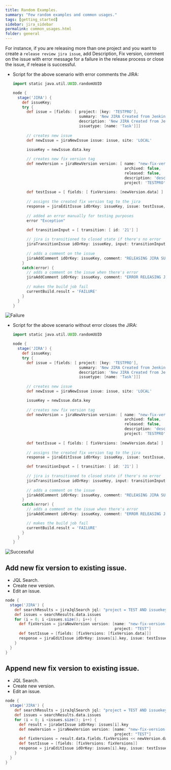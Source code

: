 ```yaml
---
title: Random Examples.
summary: "Few random examples and common usages."
tags: [getting_started]
sidebar: jira_sidebar
permalink: common_usages.html
folder: general
---
```


For instance, if you are releasing more than one project and you want to create a `release review jira issue`, add Description, Fix version, comment on the issue with error message for a failure in the release process or close the issue, if release is successful.

  * Script for the above scenario with error comments the JIRA:
      
    ```groovy
    import static java.util.UUID.randomUUID 

    node {
      stage('JIRA') {
        def issueKey;
        try {
          def issue = [fields: [ project: [key: 'TESTPRO'],
                                 summary: 'New JIRA Created from Jenkins.',
                                 description: 'New JIRA Created from Jenkins.',
                                 issuetype: [name: 'Task']]]
          
          // creates new issue
          def newIssue = jiraNewIssue issue: issue, site: 'LOCAL'

          issueKey = newIssue.data.key
          
          // creates new fix version tag
          def newVersion = jiraNewVersion version: [ name: "new-fix-version-"+ randomUUID() as String,
                                                     archived: false,
                                                     released: false,
                                                     description: 'desc',
                                                     project: 'TESTPRO'], site: 'LOCAL'
          
          def testIssue = [ fields: [ fixVersions: [newVersion.data] ] ]                                              
          
          // assigns the created fix version tag to the jira
          response = jiraEditIssue idOrKey: issueKey, issue: testIssue, site: 'LOCAL'
          
          // added an error manually for testing purposes
          error "Exception" 

          def transitionInput = [ transition: [ id: '21'] ]
          
          // jira is transitioned to closed state if there's no error
          jiraTransitionIssue idOrKey: issueKey, input: transitionInput, site: 'LOCAL'
          
          // adds a comment on the issue
          jiraAddComment idOrKey: issueKey, comment: "RELEASING JIRA SUCCESSFUL", site: 'LOCAL'
        } 
        catch(error) {
          // adds a comment on the issue when there's error
          jiraAddComment idOrKey: issueKey, comment: "ERROR RELEASING JIRA", site: 'LOCAL'
          
          // makes the build job fail
          currentBuild.result = 'FAILURE'
        }
      }
    }
    ```
  ![Failure](https://raw.githubusercontent.com/ThoughtsLive/jira-steps/master/docs/images/jira_release_failure.png)

  * Script for the above scenario without error closes the JIRA:

    ```groovy
    import static java.util.UUID.randomUUID 

    node {
      stage('JIRA') {
        def issueKey;
        try {
          def issue = [fields: [ project: [key: 'TESTPRO'],
                                 summary: 'New JIRA Created from Jenkins.',
                                 description: 'New JIRA Created from Jenkins.',
                                 issuetype: [name: 'Task']]]
          
          // creates new issue
          def newIssue = jiraNewIssue issue: issue, site: 'LOCAL'

          issueKey = newIssue.data.key
          
          // creates new fix version tag
          def newVersion = jiraNewVersion version: [ name: "new-fix-version-"+ randomUUID() as String,
                                                     archived: false,
                                                     released: false,
                                                     description: 'desc',
                                                     project: 'TESTPRO'], site: 'LOCAL'
          
          def testIssue = [ fields: [ fixVersions: [newVersion.data] ] ]                                              
          
          // assigns the created fix version tag to the jira
          response = jiraEditIssue idOrKey: issueKey, issue: testIssue, site: 'LOCAL'

          def transitionInput = [ transition: [ id: '21'] ]
          
          // jira is transitioned to closed state if there's no error
          jiraTransitionIssue idOrKey: issueKey, input: transitionInput, site: 'LOCAL'
          
          // adds a comment on the issue
          jiraAddComment idOrKey: issueKey, comment: "RELEASING JIRA SUCCESSFUL", site: 'LOCAL'
        } 
        catch(error) {
          // adds a comment on the issue when there's error
          jiraAddComment idOrKey: issueKey, comment: "ERROR RELEASING JIRA", site: 'LOCAL'

          // makes the build job fail
          currentBuild.result = 'FAILURE'
        }
      }
    }
    ```
  ![Successful](https://raw.githubusercontent.com/ThoughtsLive/jira-steps/master/docs/images/jira_release_successful.png)

## Add new fix version to existing issue.

* JQL Search.
* Create new version.
* Edit an issue.

``` groovy
node {
  stage('JIRA') {
    def searchResults = jiraJqlSearch jql: "project = TEST AND issuekey = 'TEST-1'"
    def issues = searchResults.data.issues
    for (i = 0; i <issues.size(); i++) {
      def fixVersion = jiraNewVersion version: [name: "new-fix-version-1.0",
                                                project: "TEST"]
      def testIssue = [fields: [fixVersions: [fixVersion.data]]]
      response = jiraEditIssue idOrKey: issues[i].key, issue: testIssue
    }
  }
}
```

## Append new fix version to existing issue.

* JQL Search.
* Create new version.
* Edit an issue.

```groovy
node {
  stage('JIRA') {
    def searchResults = jiraJqlSearch jql: "project = TEST AND issuekey = 'TEST-1'"
    def issues = searchResults.data.issues
    for (i = 0; i <issues.size(); i++) {
      def result = jiraGetIssue idOrKey: issues[i].key
      def newVersion = jiraNewVersion version: [name: "new-fix-version-1.1",
                                                project: "TEST"]
      def fixVersions = result.data.fields.fixVersions << newVersion.data
      def testIssue = [fields: [fixVersions: fixVersions]]
      response = jiraEditIssue idOrKey: issues[i].key, issue: testIssue
    }
  }
}
```
